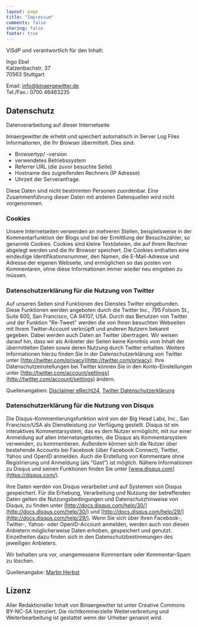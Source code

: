 ```yaml
---
layout: page
title: "Impressum"
comments: false
sharing: false
footer: true
---
```

ViSdP und verantwortlich für den Inhalt:

Ingo Ebel  
Katzenbachstr. 37  
70563 Stuttgart

Email: info@binaergewitter.de  
Tel./Fax.: 0700 46463235

## Datenschutz

Datenverarbeitung auf dieser Internetseite

binaergewitter.de erhebt und speichert automatisch in Server Log Files Informationen, die Ihr Browser übermittelt. Dies sind:

* Browsertyp/ -version
* verwendetes Betriebssystem
* Referrer URL (die zuvor besuchte Seite)
* Hostname des zugreifenden Rechners (IP Adresse)
* Uhrzeit der Serveranfrage.

Diese Daten sind nicht bestimmten Personen zuordenbar. Eine Zusammenführung dieser Daten mit anderen Datenquellen wird nicht vorgenommen.

### Cookies

Unsere Internetseiten verwenden an mehreren Stellen, beispielsweise in der Kommentarfunktion der Blogs und bei der Ermittlung der Besuchszähler, so genannte Cookies. Cookies sind kleine Textdateien, die auf Ihrem Rechner abgelegt werden und die Ihr Browser speichert. Die Cookies enthalten eine eindeutige Identifikationsnummer, den Namen, die E-Mail-Adresse und Adresse der eigenen Webseite, und ermöglichen so das posten von Kommentaren, ohne diese Informationen immer wieder neu eingeben zu müssen.

### Datenschutzerklärung für die Nutzung von Twitter

Auf unseren Seiten sind Funktionen des Dienstes Twitter eingebunden. Diese Funktionen werden angeboten durch die Twitter Inc., 795 Folsom St., Suite 600, San Francisco, CA 94107, USA. Durch das Benutzen von Twitter und der Funktion "Re-Tweet" werden die von Ihnen besuchten Webseiten mit Ihrem Twitter-Account verknüpft und anderen Nutzern bekannt gegeben. Dabei werden auch Daten an Twitter übertragen.
Wir weisen darauf hin, dass wir als Anbieter der Seiten keine Kenntnis vom Inhalt der übermittelten Daten sowie deren Nutzung durch Twitter erhalten. Weitere Informationen hierzu finden Sie in der Datenschutzerklärung von Twitter unter [http://twitter.com/privacy](http://twitter.com/privacy).
Ihre Datenschutzeinstellungen bei Twitter können Sie in den Konto-Einstellungen unter [http://twitter.com/account/settings](http://twitter.com/account/settings) ändern.

Quellenangaben: [Disclaimer eRecht24](http://www.e-recht24.de/muster-disclaimer.htm), [Twitter Datenschutzerklärung](http://twitter.com/privacy)

### Datenschutzerklärung für die Nutzung von Disqus

Die Disqus-Kommentierungsfunktion wird von der Big Head Labs, Inc., San Francisco/USA als Dienstleistung zur Verfügung 
gestellt. Disqus ist ein interaktives Kommentarsystem, das es dem Nutzer ermöglicht, mit nur einer Anmeldung auf allen 
Internetangeboten, die Disqus als Kommentarsystem verwenden, zu kommentieren. Außerdem können sich die Nutzer über 
bestehende Accounts bei Facebook (über Facebook Connect), Twitter, Yahoo und OpenID anmelden. Auch die Erstellung von 
Kommentare ohne Registrierung und Anmeldung (als “Gast”) ist möglich. Nähere Informationen zu Disqus und seinen 
Funktionen finden Sie unter [www.disqus.com](https://disqus.com/).

Ihre Daten werden von Disqus verarbeitet und auf Systemen von Disqus gespeichert. Für die Erhebung, Verarbeitung und 
Nutzung der betreffenden Daten gelten die Nutzungsbedingungen und Datenschutzhinweise von Disqus, zu finden unter 
[http://docs.disqus.com/help/30/](http://docs.disqus.com/help/30/) und [http://docs.disqus.com/help/29/](http://docs.disqus.com/help/29/). Wenn Sie sich 
über Ihren Facebook-, Twitter-, 
Yahoo- oder OpenID-Account anmelden, werden auch von diesen Anbietern möglicherweise Daten erhoben, gespeichert und 
genutzt. Einzelheiten dazu finden sich in den Datenschutzbestimmungen des jeweiligen Anbieters.

Wir behalten uns vor, unangemessene Kommentare oder Kommentar-Spam zu löschen.

Quellenangabe: [Martin Herbst](http://www.brisoft.de/de/impressum/erklarung-zum-datenschutz/)

## Lizenz

Aller Redaktioneller Inhalt von Binaergewitter ist unter Creative Commons BY-NC-SA lizenziert. Die nichtkommerzielle Weiterverbreitung und Weiterbearbeitung ist gestattet wenn der Urheber genannt wird.

